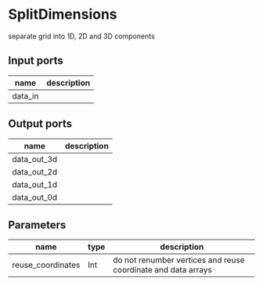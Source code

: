 SplitDimensions
===============
separate grid into 1D, 2D and 3D components

Input ports
-----------
|name|description|
|-|-|
|data_in||

Output ports
------------
|name|description|
|-|-|
|data_out_3d||
|data_out_2d||
|data_out_1d||
|data_out_0d||

Parameters
----------
|name|type|description|
|-|-|-|
|reuse_coordinates|Int|do not renumber vertices and reuse coordinate and data arrays|
